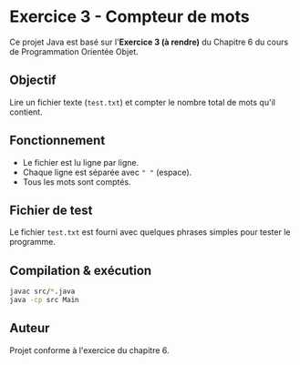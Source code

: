 # Exercice 3 - Compteur de mots

Ce projet Java est basé sur l'**Exercice 3 (à rendre)** du Chapitre 6 du cours de Programmation Orientée Objet.

## Objectif
Lire un fichier texte (`test.txt`) et compter le nombre total de mots qu'il contient.

## Fonctionnement
- Le fichier est lu ligne par ligne.
- Chaque ligne est séparée avec `" "` (espace).
- Tous les mots sont comptés.

## Fichier de test
Le fichier `test.txt` est fourni avec quelques phrases simples pour tester le programme.

## Compilation & exécution
```bash
javac src/*.java
java -cp src Main
```

## Auteur
Projet conforme à l'exercice du chapitre 6.
